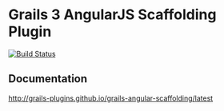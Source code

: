 # Grails 3 AngularJS Scaffolding Plugin

[![Build Status](https://travis-ci.org/grails-plugins/grails-angular-scaffolding.svg?branch=master)](https://travis-ci.org/grails-plugins/grails-angular-scaffolding)

## Documentation

http://grails-plugins.github.io/grails-angular-scaffolding/latest


